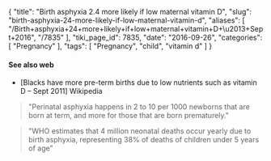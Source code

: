 {
    "title": "Birth asphyxia 2.4 more likely if low maternal vitamin D",
    "slug": "birth-asphyxia-24-more-likely-if-low-maternal-vitamin-d",
    "aliases": [
        "/Birth+asphyxia+24+more+likely+if+low+maternal+vitamin+D+\u2013+Sept+2016",
        "/7835"
    ],
    "tiki_page_id": 7835,
    "date": "2016-09-26",
    "categories": [
        "Pregnancy"
    ],
    "tags": [
        "Pregnancy",
        "child",
        "vitamin d"
    ]
}


#### See also web

* <span>[Blacks have more pre-term births due to low nutrients such as vitamin D – Sept 2011]</span> Wikipedia

> "Perinatal asphyxia happens in 2 to 10 per 1000 newborns that are born at term, and more for those that are born prematurely."

> "WHO estimates that 4 million neonatal deaths occur yearly due to birth asphyxia, representing 38% of deaths of children under 5 years of age"